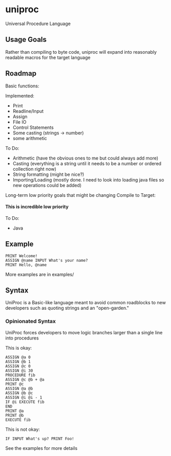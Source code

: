 # uniproc
Universal Procedure Language

## Usage Goals

Rather than compiling to byte code, uniproc will expand into reasonably readable macros for the target language

## Roadmap

Basic functions:

Implemented:

* Print
* Readline/Input
* Assign
* File IO
* Control Statements
* Some casting (strings -> number)
* some arithmetic

To Do:
* Arithmetic (have the obvious ones to me but could always add more)
* Casting (everything is a string until it needs to be a number or ordered collection right now)
* String formatting (might be nice?)
* Importing/Loading (mostly done. I need to look into loading java files so new operations could be added)

Long-term low priority goals that might be changing
Compile to Target:
#### This is incredible low priority

To Do:

* Java

## Example

```
PRINT Welcome!
ASSIGN @name INPUT What's your name?
PRINT Hello, @name
```

More examples are in examples/

## Syntax

UniProc is a Basic-like language meant to avoid common roadblocks to 
new developers such as quoting strings and an "open-garden."

### Opinionated Syntax

UniProc forces developers to move logic branches larger than a single line 
into procedures

This is okay:
```
ASSIGN @a 0
ASSIGN @b 1
ASSIGN @c 0
ASSIGN @i 30
PROCEDURE fib
ASSIGN @c @b + @a
PRINT @c
ASSIGN @a @b
ASSIGN @b @c
ASSIGN @i @i - 1
IF @i EXECUTE fib
END
PRINT @a
PRINT @b
EXECUTE fib
```

This is not okay:
```
IF INPUT What's up? PRINT Foo!
```
See the examples for more details
